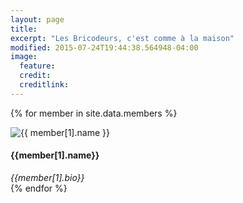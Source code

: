 ```yaml
---
layout: page
title: 
excerpt: "Les Bricodeurs, c'est comme à la maison"
modified: 2015-07-24T19:44:38.564948-04:00
image:
  feature:
  credit:
  creditlink:
---
```



{% for member in site.data.members %} 
<div class="bio">
		<img alt="{{ member[1].name }}" src="{{ site.url }}/images/{{ member[1].avatar }}" class="bio-photo">
	<h4>    {{member[1].name}}</h4>
	<i>{{member[1].bio}}</i>
</div>
{% endfor %}